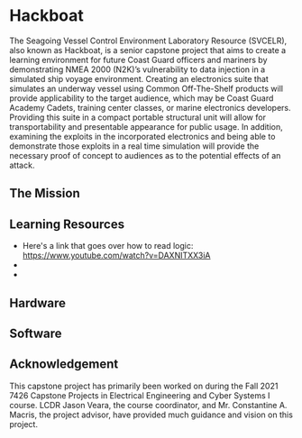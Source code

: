 # Hackboat

The Seagoing Vessel Control Environment Laboratory Resource (SVCELR), also known as Hackboat, is a senior capstone project that aims to create a learning environment for future Coast Guard officers and mariners by demonstrating NMEA 2000 (N2K)’s vulnerability to data injection in a simulated ship voyage environment. Creating an electronics suite that simulates an underway vessel using Common Off-The-Shelf products will provide applicability to the target audience, which may be Coast Guard Academy Cadets, training center classes, or marine electronics developers. Providing this suite in a compact portable structural unit will allow for transportability and presentable appearance for public usage. In addition, examining the exploits in the incorporated electronics and being able to demonstrate those exploits in a real time simulation will provide the necessary proof of concept to audiences as to the potential effects of an attack. 

## The Mission

## Learning Resources
- Here's a link that goes over how to read logic: https://www.youtube.com/watch?v=DAXNITXX3iA
- 
-

## Hardware

## Software

## Acknowledgement  
This capstone project has primarily been worked on during the Fall 2021 7426 Capstone Projects in Electrical Engineering and Cyber Systems I course. LCDR Jason Veara, the course coordinator, and Mr. Constantine A. Macris, the project advisor, have provided much guidance and vision on this project.
